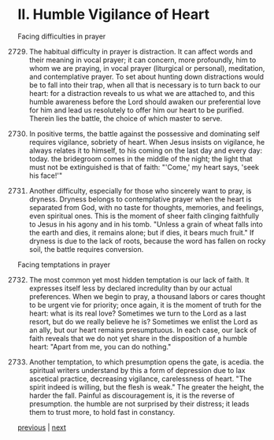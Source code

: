 # II. Humble Vigilance of Heart

Facing difficulties in prayer

2729. The habitual difficulty in prayer is distraction. It can affect words and their meaning in vocal prayer; it can concern, more profoundly, him to whom we are praying, in vocal prayer (liturgical or personal), meditation, and contemplative prayer. To set about hunting down distractions would be to fall into their trap, when all that is necessary is to turn back to our heart: for a distraction reveals to us what we are attached to, and this humble awareness before the Lord should awaken our preferential love for him and lead us resolutely to offer him our heart to be purified. Therein lies the battle, the choice of which master to serve.

2730. In positive terms, the battle against the possessive and dominating self requires vigilance, sobriety of heart. When Jesus insists on vigilance, he always relates it to himself, to his coming on the last day and every day: today. the bridegroom comes in the middle of the night; the light that must not be extinguished is that of faith: "'Come,' my heart says, 'seek his face!'"

2731. Another difficulty, especially for those who sincerely want to pray, is dryness. Dryness belongs to contemplative prayer when the heart is separated from God, with no taste for thoughts, memories, and feelings, even spiritual ones. This is the moment of sheer faith clinging faithfully to Jesus in his agony and in his tomb. "Unless a grain of wheat falls into the earth and dies, it remains alone; but if dies, it bears much fruit." If dryness is due to the lack of roots, because the word has fallen on rocky soil, the battle requires conversion.

Facing temptations in prayer

2732. The most common yet most hidden temptation is our lack of faith. It expresses itself less by declared incredulity than by our actual preferences. When we begin to pray, a thousand labors or cares thought to be urgent vie for priority; once again, it is the moment of truth for the heart: what is its real love? Sometimes we turn to the Lord as a last resort, but do we really believe he is? Sometimes we enlist the Lord as an ally, but our heart remains presumptuous. In each case, our lack of faith reveals that we do not yet share in the disposition of a humble heart: "Apart from me, you can do nothing."

2733. Another temptation, to which presumption opens the gate, is acedia. the spiritual writers understand by this a form of depression due to lax ascetical practice, decreasing vigilance, carelessness of heart. "The spirit indeed is willing, but the flesh is weak." The greater the height, the harder the fall. Painful as discouragement is, it is the reverse of presumption. the humble are not surprised by their distress; it leads them to trust more, to hold fast in constancy.

[previous](https://github.com/Tenari/non-fiction/blob/master/catechism/__P9P.md) | [next](https://github.com/Tenari/non-fiction/blob/master/catechism/__P9R.md)